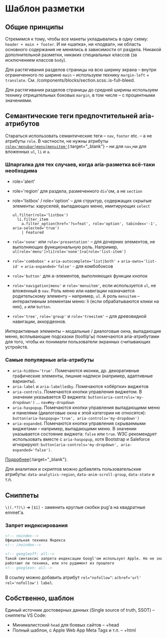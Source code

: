 # Шаблон разметки

## Общие принципы

Стремимся к тому, чтобы все макеты укладывались в одну схему: `header + main + footer`. И ни «шапка», ни «подвал», ни область основного содержания не менялись в зависимости от раздела. Никакой дополнительной разметки, никаких специальных классов (за исключением классов `body`).

Для растягивания разделов страницы на всю ширину экрана – внутри ограниченного по ширине `main` – используем технику `margin-left` + `translate`. См. /components/blocks/section.scss:.is-full-bleed.

Для растягивания разделов страницы до средней ширины используем технику отрицательных боковых `margin`, в том числе – с процентными значениями.

## Семантические теги предпочтительней aria-атрибутов

Стараться использовать семантические теги – `nav`, `footer` etc. – а не атрибуты `role`. В частности, не нужны атрибуты [`role='menubar|menu|menuitem'`](https://adrianroselli.com/2017/10/dont-use-aria-menu-roles-for-site-nav.html){:target="_blank"} – ни для `nav`,ни для вложенных `ul`, `li` и `a`.

### Шпаргалка для тех случаев, когда aria-разметка всё-таки необходима

- role='alert'
- role='region' для раздела, размеченного `div`'ом, а не `section`
- role='listbox' / role='option' – для структур, содержащих скрытые
  элементы: каруселей, выпадающих меню, имитирующих `select`

  ```pug
  ul.filter(role='listbox')
    li.filter_item
      a.filter_option(href='?s=feat', role='option', tabindex='-1', aria-selected='true')
      | Featured
  ```
- `role='none'` или `role='presentation'` – для дочерних элементов, не выполняющих функциональную роль. Например, `ul[role='menu']>li[role='none']>a[role='list-item']`
- `role='combobox'` + `aria-autocomplete='list|both'` + `aria-owns='list-id'` + `aria-expanded='false'` - для комбобоксов
- `role='button'` для a-элементов, выполняющих функции кнопок
- `role='navigation|menu'` и `role='menuitem'`, если используется `ul`, не вложенный в `nav`. Роль меню или навигации назначается родительскому элементу – например, `ul`. А роль `menuitem` – интерактивным элементам меню: li (если обрабатываются клики на них), `a` или `button`.
- `role='tree'`, `role='group'` и `role='treeitem'` – для древовидной навигации, аккордеонов.

Интерактивные элементы – модальные / диалоговые окна, выпадающие меню, всплывающие подсказки (tooltip'ы) помечаются aria-атрибутами для того, чтобы их понимали пользователи экранных считывающих устройств.

### Самые популярные aria-атрибуты

- `aria-hidden='true'`. Помечаются иконки, др. декоративные графические элементы, лишние надписи (например, адаптивные варианты).
- `aria-label` и `aria-labelledby`. Помечаются «обёртки» виджетов
- `aria-controls`. Помечаются кнопки управления виджетом. В значении указывается ID виджета: `button(aria-controls='my-dropdown')` … `nav#my-dropdown`
- `aria-haspopup`. Помечаются кнопки управления выпадающими меню и панелями (диалоговые окна к этой категории не относятся): `button(aria-haspopup='true', aria-controls='my-dropdown')`
- `aria-expanded`. Помечаются кнопки управления скрываемыми виджетами – например, выпадающими меню. В значении указывается состояние виджета: `false` или `true`. W3C рекомендует использовать вместе с `aria-haspopup`, хотя Bootstrap и Saleforce игнорируют: `button(aria-controls='my-dropdown', aria-expanded='false')`.

[Подробнее](https://www.w3.org/WAI/ARIA/apg/example-index/){:target="_blank"}.

Для аналитики и скриптов можно добавлять пользовательские атрибуты: `data-analytics-region`, `data-anim-scroll-group`, `data-state` и т.п.

## Сниппеты

`\((.*?)\)` ➜ `[$1]` - заменить круглые скобки pug'а на квадратные emmet'а.

### Запрет индексирования

```html
<!-- noindex-->
Официальная техника Яндекса
<!-- /noindex-->

<!-- googleoff: all-->
Такой синтаксис запрета индексации Googl'ом использует Apple. Но не знаю,
работают ли техника, или это рудимент из прошлого
<!-- googleon: all-->
```

В ссылку можно добавить атрибут `rel="nofollow"`: `a(href='url' rel='nofollow') label`.


## Собственно, шаблон

Единый источник достоверных данных (Single source of truth, SSOT) – сниппеты VS Code:

- Минималистский `head` для боевых сайтов – +head
- Полный шаблон, с Apple Web App Meta Tags и т.п. – +html
